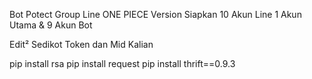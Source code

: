 Bot Potect Group Line ONE PIECE Version
Siapkan 10 Akun Line 1 Akun Utama & 9 Akun Bot

Edit² Sedikot Token dan Mid Kalian


pip install rsa
pip install request
pip install thrift==0.9.3
